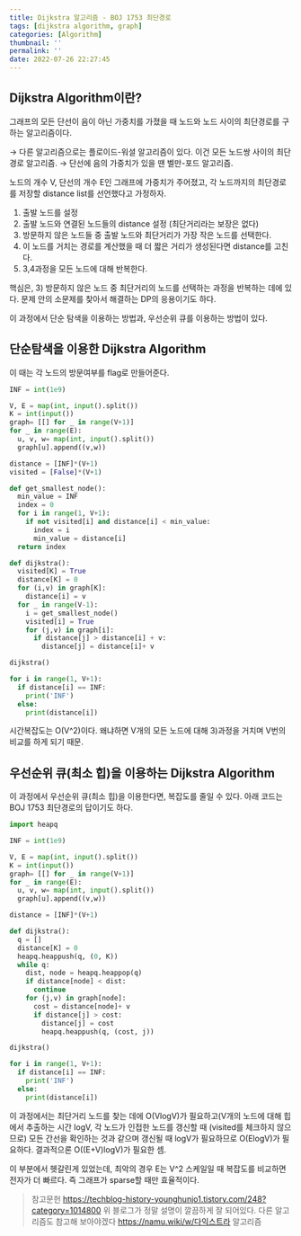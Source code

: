 ```yaml
---
title: Dijkstra 알고리즘 - BOJ 1753 최단경로
tags: [dijkstra algorithm, graph]
categories: [Algorithm]
thumbnail: ''
permalink: ''
date: 2022-07-26 22:27:45
---
```


<!-- toc -->

## Dijkstra Algorithm이란?

그래프의 모든 단선이 음이 아닌 가중치를 가졌을 때 노드와 노드 사이의 최단경로를 구하는 알고리즘이다.

→ 다른 알고리즘으로는 플로이드-워셜 알고리즘이 있다. 이건 모든 노드쌍 사이의 최단경로 알고리즘.
→ 단선에 음의 가중치가 있을 땐 벨만-포드 알고리즘.

노드의 개수 V, 단선의 개수 E인 그래프에 가중치가 주어졌고, 각 노드까지의 최단경로를 저장할 distance list를 선언했다고 가정하자.

1. 출발 노드를 설정
2. 출발 노드와 연결된 노드들의 distance 설정 (최단거리라는 보장은 없다)
3. 방문하지 않은 노드들 중 출발 노드와 최단거리가 가장 작은 노드를 선택한다.
4. 이 노드를 거치는 경로를 계산했을 때 더 짧은 거리가 생성된다면 distance를 고친다.
5. 3,4과정을 모든 노드에 대해 반복한다.

핵심은, 3) 방문하지 않은 노드 중 최단거리의 노드를 선택하는 과정을 반복하는 데에 있다. 문제 안의 소문제를 찾아서 해결하는 DP의 응용이기도 하다.

이 과정에서 단순 탐색을 이용하는 방법과, 우선순위 큐를 이용하는 방법이 있다.

## 단순탐색을 이용한 Dijkstra Algorithm

이 때는 각 노드의 방문여부를 flag로 만들어준다.

```python
INF = int(1e9)

V, E = map(int, input().split())
K = int(input())
graph= [[] for _ in range(V+1)]
for _ in range(E):
  u, v, w= map(int, input().split())
  graph[u].append((v,w))

distance = [INF]*(V+1)
visited = [False]*(V+1)

def get_smallest_node():
  min_value = INF
  index = 0
  for i in range(1, V+1):
    if not visited[i] and distance[i] < min_value:
      index = i
      min_value = distance[i]
  return index

def dijkstra():
  visited[K] = True
  distance[K] = 0
  for (i,v) in graph[K]:
    distance[i] = v
  for _ in range(V-1):
    i = get_smallest_node()
    visited[i] = True
    for (j,v) in graph[i]:
      if distance[j] > distance[i] + v:
        distance[j] = distance[i]+ v

dijkstra()

for i in range(1, V+1):
  if distance[i] == INF:
    print('INF')
  else:
    print(distance[i])
```

시간복잡도는 O(V^2)이다. 왜냐하면 V개의 모든 노드에 대해 3)과정을 거치며 V번의 비교를 하게 되기 때문.

## 우선순위 큐(최소 힙)을 이용하는 Dijkstra Algorithm

이 과정에서 우선순위 큐(최소 힙)을 이용한다면, 복잡도를 줄일 수 있다.
아래 코드는 BOJ 1753 최단경로의 답이기도 하다.

```python
import heapq

INF = int(1e9)

V, E = map(int, input().split())
K = int(input())
graph= [[] for _ in range(V+1)]
for _ in range(E):
  u, v, w= map(int, input().split())
  graph[u].append((v,w))

distance = [INF]*(V+1)

def dijkstra():
  q = []
  distance[K] = 0
  heapq.heappush(q, (0, K))
  while q:
    dist, node = heapq.heappop(q)
    if distance[node] < dist:
      continue
    for (j,v) in graph[node]:
      cost = distance[node]+ v
      if distance[j] > cost:
        distance[j] = cost
        heapq.heappush(q, (cost, j))

dijkstra()

for i in range(1, V+1):
  if distance[i] == INF:
    print('INF')
  else:
    print(distance[i])
```

이 과정에서는 최단거리 노드를 찾는 데에 O(VlogV)가 필요하고(V개의 노드에 대해 힙에서 추출하는 시간 logV, 각 노드가 인접한 노드를 갱신할 때 (visited를 체크하지 않으므로) 모든 간선을 확인하는 것과 같으며 갱신될 때 logV가 필요하므로 O(ElogV)가 필요하다. 결과적으론 O((E+V)logV)가 필요한 셈.

이 부분에서 헷갈린게 있었는데, 최악의 경우 E는 V^2 스케일일 때 복잡도를 비교하면 전자가 더 빠르다. 즉 그래프가 sparse할 때만 효율적이다.

> 참고문헌
> https://techblog-history-younghunjo1.tistory.com/248?category=1014800
> 위 블로그가 정말 설명이 깔끔하게 잘 되어있다. 다른 알고리즘도 참고해 보아야겠다
> https://namu.wiki/w/다익스트라 알고리즘
